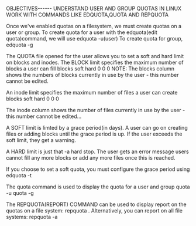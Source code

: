 OBJECTIVES------
UNDERSTAND USER AND GROUP QUOTAS IN LINUX
WORK WITH COMMANDS LIKE EDQUOTA,QUOTA AND REPQUOTA

Once we've enabled quotas on a filesystem, we must create quotas on  a user or group. 
To create quota for a user with the edquota(edit quota)command, we will use edquota -u(user) <user>
To create quota for group, edquota -g <group>

The QUOTA file opened for the user allows you to set a soft and hard limit on blocks and inodes.
The BLOCK limit specifies the maximum number of blocks a user can fill
blocks           soft             hard
   0                    0               0
   NOTE: The blocks column shows the numbers of blocks currently in use by the user - this number cannot be edited.

An inode limit specifies the maximum number of files a user can create 
blocks         soft           hard
0                    0                 0

The inode column shows the number of files currently in use by the user - this number cannot be edited...

A SOFT limit is limted  by a grace period(in days).  A user can go on creating files or adding blocks until the grace period is up.
If the user exceeds the soft limit, they get a warning.

A HARD limit is just that -a hard stop.
The user gets an error message 
users cannot fill any more blocks or add any more files once this is reached.

If you choose to set a soft quota, you must configure the grace period using edquota -t

The quota command is used to display the quota for a user and group
quota -u <user>
quota -g <group>

The REPQUOTA(REPORT) COMMAND can be used to display report on the quotas on a file system:
repquota <mount point>.
Alternatively, you can report on all file systems:
repquota -a